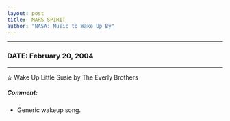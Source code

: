 ```yaml
---
layout: post
title:  MARS SPIRIT
author: "NASA: Music to Wake Up By"
---
```


----
### DATE: February 20, 2004
----
✫ Wake Up Little Susie by The Everly Brothers

##### Comment:
* Generic wakeup song.
